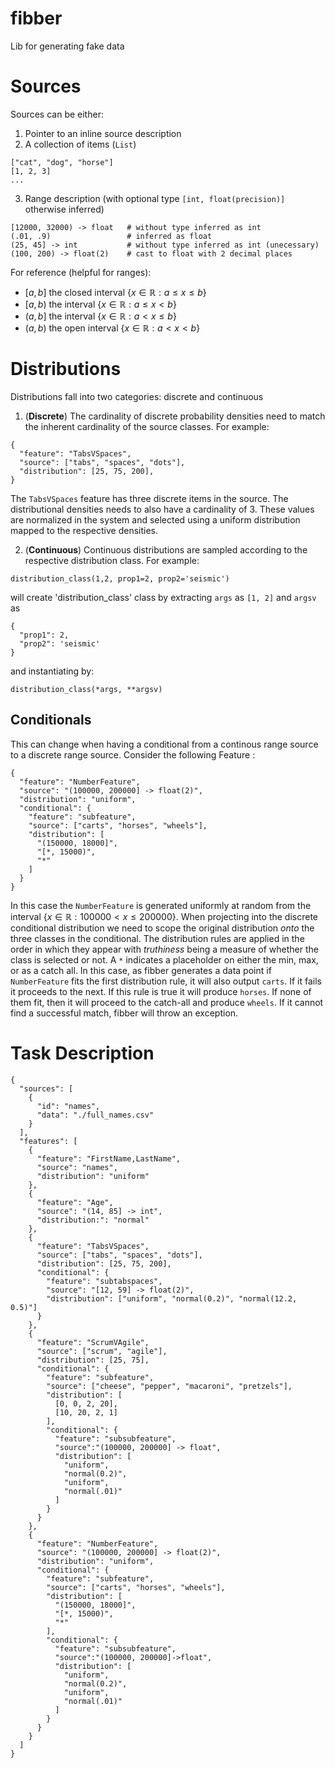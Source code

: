 # fibber
Lib for generating fake data

# Sources
Sources can be either:
1. Pointer to an inline source description
2. A collection of items (`List`)
```
["cat", "dog", "horse"]
[1, 2, 3]
...
```

3. Range description (with optional type `[int, float(precision)]` otherwise inferred)
```
[12000, 32000) -> float   # without type inferred as int
(.01, .9)                 # inferred as float
(25, 45] -> int           # without type inferred as int (unecessary)
(100, 200) -> float(2)    # cast to float with 2 decimal places
```
For reference (helpful for ranges):
- $[a, b]$ the closed interval $\{ x \in \mathbb{R}: a \le x \le b \}$
- $[a, b)$ the interval $\{ x \in \mathbb{R}: a \le x \lt b \}$
- $(a, b]$ the interval $\{ x \in \mathbb{R}: a \lt x \le b \}$
- $(a, b)$ the open interval $\{ x \in \mathbb{R}: a \lt x \lt b \}$

# Distributions
Distributions fall into two categories: discrete and continuous

1. (**Discrete**) The cardinality of discrete probability densities need to match the inherent cardinality of the source classes. For example:
```
{
  "feature": "TabsVSpaces",
  "source": ["tabs", "spaces", "dots"],
  "distribution": [25, 75, 200],
}
```
The `TabsVSpaces` feature has three discrete items in the source. The distributional densities needs to also have a cardinality of 3. These values are normalized in the system and selected using a uniform distribution mapped to the respective densities.

2.  (**Continuous**) Continuous distributions are sampled according to the respective distribution class. For example:
```
distribution_class(1,2, prop1=2, prop2='seismic')
```
will create 'distribution_class' class by extracting `args` as `[1, 2]` and `argsv` as
```
{
  "prop1": 2,
  "prop2": 'seismic'
}
```
and instantiating by:
```
distribution_class(*args, **argsv)
```

## Conditionals

This can change when having a conditional from a continous range source to a discrete range source. Consider the following Feature :
```
{
  "feature": "NumberFeature",
  "source": "(100000, 200000] -> float(2)",
  "distribution": "uniform",
  "conditional": {
    "feature": "subfeature",
    "source": ["carts", "horses", "wheels"],
    "distribution": [
      "(150000, 18000]",
      "[*, 15000)",
      "*"
    ]
  }
}
```
In this case the `NumberFeature` is generated uniformly at random from the interval $\{ x \in \mathbb{R}: 100000 \lt x \le 200000 \}$. When projecting into the discrete conditional distribution we need to scope the original distribution _onto_ the three classes in the conditional. The distribution rules are applied in the order in which they appear with _truthiness_ being a measure of whether the class is selected or not. A `*` indicates a placeholder on either the min, max, or as a catch all.
In this case, as fibber generates a data point if `NumberFeature` fits the first distribution rule, it will also output `carts`. If it fails it proceeds to the next. If this rule is true it will produce `horses`. If none of them fit, then it will proceed to the catch-all and produce `wheels`. If it cannot find a successful match, fibber will throw an exception.

# Task Description
```
{
  "sources": [
    {
      "id": "names",
      "data": "./full_names.csv"
    }
  ],
  "features": [
    {
      "feature": "FirstName,LastName",
      "source": "names",
      "distribution": "uniform"
    },
    {
      "feature": "Age",
      "source": "(14, 85] -> int",
      "distribution:": "normal"
    },
    {
      "feature": "TabsVSpaces",
      "source": ["tabs", "spaces", "dots"],
      "distribution": [25, 75, 200],
      "conditional": {
        "feature": "subtabspaces",
        "source": "[12, 59] -> float(2)",
        "distribution": ["uniform", "normal(0.2)", "normal(12.2, 0.5)"]
      }
    },
    {
      "feature": "ScrumVAgile",
      "source": ["scrum", "agile"],
      "distribution": [25, 75],
      "conditional": {
        "feature": "subfeature",
        "source": ["cheese", "pepper", "macaroni", "pretzels"],
        "distribution": [
          [0, 0, 2, 20], 
          [10, 20, 2, 1]
        ],
        "conditional": {
          "feature": "subsubfeature",
          "source":"(100000, 200000] -> float",
          "distribution": [
            "uniform",
            "normal(0.2)",
            "uniform",
            "normal(.01)"
          ]
        }
      }
    },
    {
      "feature": "NumberFeature",
      "source": "(100000, 200000] -> float(2)",
      "distribution": "uniform",
      "conditional": {
        "feature": "subfeature",
        "source": ["carts", "horses", "wheels"],
        "distribution": [
          "(150000, 18000]",
          "[*, 15000)",
          "*"
        ],
        "conditional": {
          "feature": "subsubfeature",
          "source":"(100000, 200000]->float",
          "distribution": [
            "uniform",
            "normal(0.2)",
            "uniform",
            "normal(.01)"
          ]
        }
      }
    }
  ]
}
```